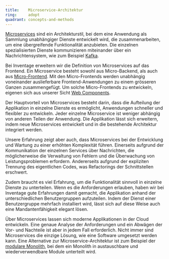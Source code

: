 ```yaml
---
title:    Microservice-Architektur  
ring:     adopt  
quadrant: concepts-and-methods
---
```


[Microservices][microservices] sind ein Architekturstil, bei dem eine Anwendung als Sammlung unabhängiger
Dienste entwickelt wird, die zusammenarbeiten, um eine übergreifende Funktionalität anzubieten. Die einzelnen
spezialisierten Dienste kommunizieren miteinander über ein Nachrichtensystem, wie zum Beispiel [Kafka][kafka].

Bei Inventage erweitern wir die Definition von Microservices auf das Frontend. Ein Microservice besteht sowohl aus
Micro-Backend, als auch aus [Micro-Frontend][martinfowler]. Mit den Micro-Frontends werden unabhängig voneinander
auslieferbare Frontend-Anwendungen zu einem grösseren Ganzen zusammengefügt. Um solche Micro-Frontends zu entwickeln,
eigenen sich aus unserer Sicht [Web Components][web-components].

Der Hauptvorteil von Microservices besteht darin, dass die Aufteilung der Applikation in einzelne Dienste es ermöglicht,
Anwendungen schneller und flexibler zu entwickeln. Jeder einzelne Microservice ist weniger abhängig von anderen Teilen
der Anwendung. Die Applikation lässt sich erweitern, indem neue Microservices entwickelt und in die bestehende
Architektur integriert werden.

Unsere Erfahrung zeigt aber auch, dass Microservices bei der Entwicklung und Wartung zu einer erhöhten Komplexität
führen. Einerseits aufgrund der Kommunikation der einzelnen Services über Nachrichten, die möglicherweise die
Verwaltung von Fehlern und die Überwachung von Leistungsproblemen erfordern. Andererseits aufgrund der expliziten
Trennung des eigentlichen Codes, was Refactorings der Schnittstellen erschwert.

Zudem braucht es viel Erfahrung, um die Funktionalität sinnvoll in einzelne Dienste zu unterteilen. Wenn es die
Anforderungen erlauben, haben wir bei Inventage gute Erfahrungen damit gemacht, die Applikation anhand der
unterschiedlichen Benutzergruppen aufzuteilen. Indem der Dienst einer Benutzergruppe mehrfach installiert wird, lässt
sich auf diese Weise auch eine Mandantenfähigkeit elegant lösen.

Über Microservices lassen sich moderne Applikationen in der Cloud entwickeln. Eine genaue Analyse der Anforderungen und
ein Abwägen der Vor- und Nachteile ist aber in jedem Fall erforderlich. Nicht immer sind Microservices die einzige
Lösung, wie eine Software umgesetzt werden kann. Eine Alternative zur Microservice-Architektur ist zum Beispiel der
[modulare Monolith][modularized-monolith], bei dem ein Monolith in austauschbare und wiederverwendbare Module
unterteilt wird.

[kafka]: /platforms/kafka
[microservices]: https://microservices.io/
[martinfowler]: https://martinfowler.com/articles/micro-frontends.html
[web-components]: /concepts-and-methods/web-components
[modularized-monolith]: /concepts-and-methods/modularized-monolith

